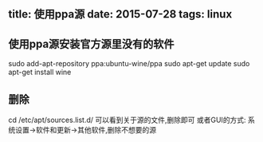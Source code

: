 title: 使用ppa源
date: 2015-07-28
tags: linux
---
## 使用ppa源安装官方源里没有的软件
sudo add-apt-repository ppa:ubuntu-wine/ppa
sudo apt-get update
sudo apt-get install wine
## 删除
cd /etc/apt/sources.list.d/
可以看到关于源的文件,删除即可
或者GUI的方式: 系统设置->软件和更新->其他软件,删除不想要的源

